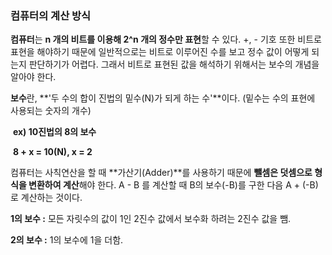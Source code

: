 ### 컴퓨터의 계산 방식

**컴퓨터**는 **n 개의 비트를 이용해 2^n 개의 정수만 표현**할 수 있다.  +, - 기호 또한 비트로 표현을 해야하기 때문에 일반적으로는 비트로 이루어진 수를 보고 정수 값이 어떻게 되는지 판단하기가 어렵다.  그래서 비트로 표현된 값을 해석하기 위해서는 보수의 개념을 알아야 한다.



**보수**란, **'두 수의 합이 진법의 밑수(N)가 되게 하는 수'**이다. (밑수는 수의 표현에 사용되는 숫자의 개수) 

​	**ex) 10진법의 8의 보수**

​	**8 + x = 10(N), x = 2**  



컴퓨터는 사칙연산을 할 때 **가산기(Adder)**를 사용하기 때문에 **뺄셈은 덧셈으로 형식을 변환하여 계산**해야 한다. A - B 를 계산할 때 B의 보수(-B)를 구한 다음 A + (-B) 로 계산하는 것이다.



**1의 보수 :** 모든 자릿수의 값이 1인 2진수 값에서 보수화 하려는 2진수 값을 뺌.

**2의 보수 :** 1의 보수에 1을 더함.